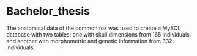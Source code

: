 # Bachelor_thesis
 The anatomical data of the common fox was used to create a MySQL database with two tables: one with skull dimensions from 165 individuals, and another with morphometric and genetic information from 332 individuals.

